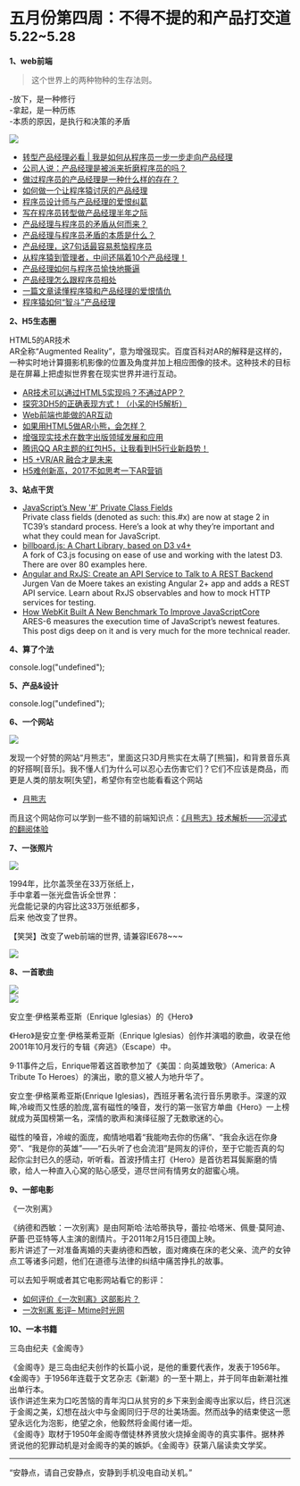 # 五月份第四周：不得不提的和产品打交道  <small>5.22~5.28</small>

__1、web前端__    
    
> 这个世界上的两种物种的生存法则。

-放下，是一种修行  
-拿起，是一种历练  
-本质的原因，是执行和决策的矛盾

![](https://github.com/bluezhan/weekly/raw/master/docs/img/54-1.png) 

- [转型产品经理必看 | 我是如何从程序员一步一步走向产品经理](http://www.woshipm.com/pmd/224062.html)  
- [公司人说：产品经理是被派来折磨程序员的吗？](http://news.163.com/15/0506/17/AOUTP0LG00014JB5.html)  
- [做过程序员的产品经理是一种什么样的存在？](https://www.leiphone.com/news/201512/I0bnO3dEiHab8DU0.html)  
- [如何做一个让程序猿讨厌的产品经理](http://www.yixieshi.com/27603.html)  
- [程序员设计师与产品经理的爱恨纠葛](http://www.woshipm.com/pmd/128735.html)  
- [写在程序员转型做产品经理半年之际](http://www.woshipm.com/pmd/334826.html)  
- [产品经理与程序员的矛盾从何而来？](http://www.techug.com/post/collision-between-programmer-and-product-manage.html)  
- [产品经理与程序员矛盾的本质是什么？](https://www.zhihu.com/question/29333191)  
- [产品经理，这7句话最容易惹恼程序员](http://www.cyzone.cn/a/20160428/295121.html)  
- [从程序猿到管理者，中间还隔着10个产品经理！](http://www.sohu.com/a/136753687_623786)  
- [产品经理如何与程序员愉快地撕逼](http://www.gzjunyu.com/c4759.html)  
- [产品经理怎么跟程序员相处](http://www.jianshu.com/p/c7afb86f309c)  
- [一篇文章读懂程序猿和产品经理的爱恨情仇](http://www.woshipm.com/pmd/244684.html)  
- [程序猿如何“智斗”产品经理](http://www.cnblogs.com/dsxniubility/p/6340631.html)  

__2、H5生态圈__   

HTML5的AR技术  
AR全称“Augmented Reality”，意为增强现实。百度百科对AR的解释是这样的，一种实时地计算摄影机影像的位置及角度并加上相应图像的技术。这种技术的目标是在屏幕上把虚拟世界套在现实世界并进行互动。

- [AR技术可以通过HTML5实现吗？不通过APP？](https://www.zhihu.com/question/28779933)  
- [探究3DH5的正确表现方式！（小呆的H5解析）](http://www.zcool.com.cn/article/ZNDE0MjUy.html)    
- [Web前端也能做的AR互动](http://www.zcool.com.cn/article/ZNDU5OTA0.html)  
- [如果用HTML5做AR小熊，会怎样？](http://www.chinaar.com/ARzx/954.html)  
- [增强现实技术在数字出版领域发展和应用](http://www.chinaar.com/ARzx/80.html)  
- [腾讯QQ AR主题的红包H5，让我看到H5行业新趋势！](http://www.digitaling.com/articles/34457.html)  
- [H5 +VR/AR 融合才是未来](http://www.sohu.com/a/86611546_379442)  
- [H5难创新高，2017不如思考一下AR营销](https://zhuanlan.zhihu.com/p/25220498)  

__3、站点干货__    

- [JavaScript’s New '#' Private Class Fields](https://medium.com/the-thinkmill/javascripts-new-private-class-fields-93106e37647a)  
Private class fields (denoted as such: this.#x) are now at stage 2 in TC39’s standard process. Here’s a look at why they’re important and what they could mean for JavaScript. 
- [billboard.js: A Chart Library, based on D3 v4+](https://naver.github.io/billboard.js/)  
A fork of C3.js focusing on ease of use and working with the latest D3. There are over 80 examples here.  
- [Angular and RxJS: Create an API Service to Talk to A REST Backend](https://www.sitepoint.com/angular-rxjs-create-api-service-rest-backend/)  
Jurgen Van de Moere takes an existing Angular 2+ app and adds a REST API service. Learn about RxJS observables and how to mock HTTP services for testing.  
- [How WebKit Built A New Benchmark To Improve JavaScriptCore](https://webkit.org/blog/7536/jsc-loves-es6/)   
ARES-6 measures the execution time of JavaScript’s newest features. This post digs deep on it and is very much for the more technical reader.  

__4、算了个法__     
 
console.log("undefined");

__5、产品&设计__        

console.log("undefined");

__6、一个网站__

![](https://github.com/bluezhan/weekly/raw/master/docs/img/54-6.png)  

发现一个好赞的网站“月熊志”，里面这只3D月熊实在太萌了[熊猫]，和背景音乐真的好搭啊[音乐]。我不懂人们为什么可以忍心去伤害它们？它们不应该是商品，而更是人类的朋友啊[失望]，希望你有空也能看看这个网站  

- [月熊志](http://moonbear.animalsasia.org/)  

而且这个网站你可以学到一些不错的前端知识点：[《月熊志》技术解析——沉浸式的翻阅体验](http://www.csdn.net/article/a/2013-12-25/15817544)  

__7、一张照片__   

![](https://github.com/bluezhan/weekly/raw/master/docs/img/54-4.jpg)  

1994年，比尔盖茨坐在33万张纸上，  
手中拿着一张光盘告诉全世界：  
光盘能记录的内容比这33万张纸都多，   
后来 他改变了世界。  

【笑哭】改变了web前端的世界, 请兼容IE678~~~  

![](https://github.com/bluezhan/weekly/raw/master/docs/img/54-5.png)  

__8、一首歌曲__  

![](https://github.com/bluezhan/weekly/raw/master/docs/img/54-2.png)   
![](https://github.com/bluezhan/weekly/raw/master/docs/img/54-3.png) 

安立奎·伊格莱希亚斯（Enrique Iglesias）的《Hero》 

《Hero》是安立奎·伊格莱希亚斯（Enrique Iglesias）创作并演唱的歌曲，收录在他2001年10月发行的专辑《奔逃》（Escape）中。

9·11事件之后，Enrique带着这首歌参加了《美国：向英雄致敬》（America: A Tribute To Heroes）的演出，歌的意义被人为地升华了。  
   
安立奎·伊格莱希亚斯(Enrique Iglesias)，西班牙著名流行音乐男歌手。深邃的双眸,冷峻而又性感的脸庞,富有磁性的嗓音，发行的第一张官方单曲《Hero》一上榜就成为英国榜第一名，深情的歌声和演绎征服了无数歌迷的心。  
   
磁性的嗓音，冷峻的面庞，痴情地唱着“我能吻去你的伤痛”、“我会永远在你身旁”、“我是你的英雄”——“石头听了也会流泪”是网友的评价，至于它能否真的勾起你尘封已久的感动，听听看。首波抒情主打《Hero》是首彷若耳鬓厮磨的情歌，给人一种直入心窝的贴心感受，道尽世间有情男女的甜蜜心境。  

__9、一部电影__   

《一次别离》  

《纳德和西敏：一次别离》是由阿斯哈·法哈蒂执导，蕾拉·哈塔米、佩曼·莫阿迪、萨蕾·巴亚特等人主演的剧情片。于2011年2月15日德国上映。   
影片讲述了一对准备离婚的夫妻纳德和西敏，面对瘫痪在床的老父亲、流产的女钟点工等诸多问题，他们在道德与法律的纠结中痛苦挣扎的故事。    
 
可以去知乎啊或者其它电影网站看它的影评：  

- [如何评价《一次别离》这部影片？](https://www.zhihu.com/question/20600283)  
- [一次别离 影评– Mtime时光网](http://movie.mtime.com/143329/comment.html)  

__10、一本书籍__ 
 
三岛由纪夫《金阁寺》  

《金阁寺》是三岛由纪夫创作的长篇小说，是他的重要代表作，发表于1956年。《金阁寺》于1956年连载于文艺杂志《新潮》的一至十期上，并于同年由新潮社推出单行本。  
该作讲述生来为口吃苦恼的青年沟口从贫穷的乡下来到金阁寺出家以后，终日沉迷于金阁之美，幻想在战火中与金阁同归于尽的壮美场面。然而战争的结束使这一愿望永远化为泡影，绝望之余，他毅然将金阁付诸一炬。  
《金阁寺》取材于1950年金阁寺僧徒林养贤放火烧掉金阁寺的真实事件。据林养贤说他的犯罪动机是对金阁寺的美的嫉妒。《金阁寺》获第八届读卖文学奖。   

-------------------

“安静点，请自己安静点，安静到手机没电自动关机。”


